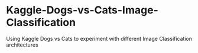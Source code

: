 # Kaggle-Dogs-vs-Cats-Image-Classification
Using Kaggle Dogs vs Cats to experiment with different Image Classification architectures
